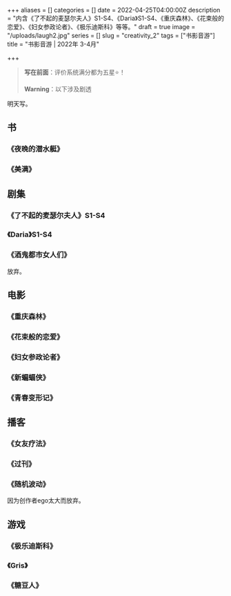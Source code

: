 +++
aliases = []
categories = []
date = 2022-04-25T04:00:00Z
description = "内含《了不起的麦瑟尔夫人》S1-S4、《Daria》S1-S4、《重庆森林》、《花束般的恋爱》、《妇女参政论者》、《极乐迪斯科》等等。"
draft = true
image = "/uploads/laugh2.jpg"
series = []
slug = "creativity_2"
tags = ["书影音游"]
title = "书影音游 | 2022年 3-4月"

+++
> **写在前面**：评价系统满分都为五星⭐！
>
> **Warning**：以下涉及剧透

明天写。

## 书

### 《夜晚的潜水艇》

### 《美满》

## 剧集

### 《了不起的麦瑟尔夫人》S1-S4

### 《Daria》S1-S4

### 《酒鬼都市女人们》

放弃。

## 电影

### 《重庆森林》

### 《花束般的恋爱》

### 《妇女参政论者》

### 《新蝙蝠侠》

### 《青春变形记》

## 播客

### 《女友疗法》

### 《过刊》

### 《随机波动》

因为创作者ego太大而放弃。

## 游戏

### 《极乐迪斯科》

### 《Gris》

### 《糖豆人》